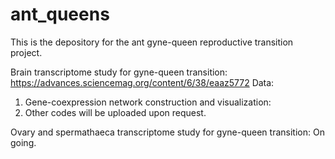 # ant_queens
This is the depository for the ant gyne-queen reproductive transition project.

Brain transcriptome study for gyne-queen transition:
https://advances.sciencemag.org/content/6/38/eaaz5772
Data:
1. Gene-coexpression network construction and visualization:
2. Other codes will be uploaded upon request.

Ovary and spermathaeca transcriptome study for gyne-queen transition:
On going.
